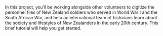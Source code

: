 In this project, you’ll be working alongside other volunteers to digitize the personnel files of New Zealand soldiers who served in World War I and the South African War, and help an international team of historians learn about the society and lifestyles of New Zealanders in the early 20th century. This brief tutorial will help you get started.
